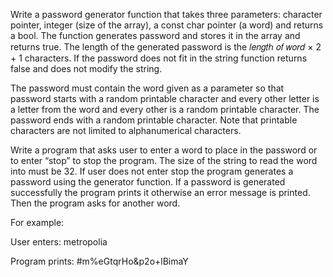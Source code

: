 Write a password generator function that takes three parameters: character pointer, integer (size of
the array), a const char pointer (a word) and returns a bool. The function generates password and
stores it in the array and returns true. The length of the generated password is the
𝑙𝑒𝑛𝑔𝑡ℎ 𝑜𝑓 𝑤𝑜𝑟𝑑 × 2 + 1 characters. If the password does not fit in the string function returns false
and does not modify the string.

The password must contain the word given as a parameter so that password starts with a random
printable character and every other letter is a letter from the word and every other is a random
printable character. The password ends with a random printable character. Note that printable
characters are not limited to alphanumerical characters.


Write a program that asks user to enter a word to place in the password or to enter “stop” to stop
the program. The size of the string to read the word into must be 32. If user does not enter stop the
program generates a password using the generator function. If a password is generated successfully
the program prints it otherwise an error message is printed. Then the program asks for another
word.

For example:

User enters: metropolia

Program prints: #m%eGtqrHo&p2o+lBimaY